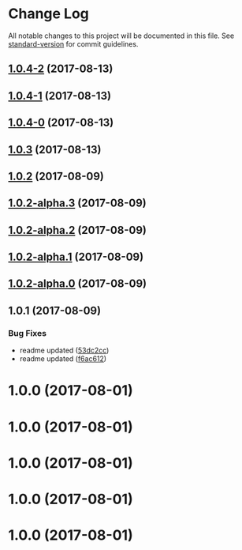 # Change Log

All notable changes to this project will be documented in this file. See [standard-version](https://github.com/conventional-changelog/standard-version) for commit guidelines.

<a name="1.0.4-2"></a>
## [1.0.4-2](https://github.com/sohini-roy/github-pr-semantic-changelog/compare/v1.0.4-1...v1.0.4-2) (2017-08-13)



<a name="1.0.4-1"></a>
## [1.0.4-1](https://github.com/sohini-roy/github-pr-semantic-changelog/compare/v1.0.4-0...v1.0.4-1) (2017-08-13)



<a name="1.0.4-0"></a>
## [1.0.4-0](https://github.com/sohini-roy/github-pr-semantic-changelog/compare/v1.0.3...v1.0.4-0) (2017-08-13)



<a name="1.0.3"></a>
## [1.0.3](https://github.com/sohini-roy/github-pr-semantic-changelog/compare/v1.0.2...v1.0.3) (2017-08-13)



<a name="1.0.2"></a>
## [1.0.2](https://github.com/sohini-roy/github-pr-semantic-changelog/compare/v1.0.2-alpha.3...v1.0.2) (2017-08-09)



<a name="1.0.2-alpha.3"></a>
## [1.0.2-alpha.3](https://github.com/sohini-roy/github-pr-semantic-changelog/compare/v1.0.2-alpha.1...v1.0.2-alpha.3) (2017-08-09)



<a name="1.0.2-alpha.2"></a>
## [1.0.2-alpha.2](https://github.com/sohini-roy/github-pr-semantic-changelog/compare/v1.0.2-alpha.1...v1.0.2-alpha.2) (2017-08-09)



<a name="1.0.2-alpha.1"></a>
## [1.0.2-alpha.1](https://github.com/sohini-roy/github-pr-semantic-changelog/compare/v1.0.2-alpha.0...v1.0.2-alpha.1) (2017-08-09)



<a name="1.0.2-alpha.0"></a>
## [1.0.2-alpha.0](https://github.com/sohini-roy/github-pr-semantic-changelog/compare/v1.0.1...v1.0.2-alpha.0) (2017-08-09)



<a name="1.0.1"></a>
## 1.0.1 (2017-08-09)


### Bug Fixes

* readme updated ([53dc2cc](https://github.com/sohini-roy/github-pr-semantic-changelog/commit/53dc2cc))
* readme updated ([f6ac612](https://github.com/sohini-roy/github-pr-semantic-changelog/commit/f6ac612))



<a name="1.0.0"></a>
# 1.0.0 (2017-08-01)



<a name="1.0.0"></a>
# 1.0.0 (2017-08-01)



<a name="1.0.0"></a>
# 1.0.0 (2017-08-01)



<a name="1.0.0"></a>
# 1.0.0 (2017-08-01)



<a name="1.0.0"></a>
# 1.0.0 (2017-08-01)
